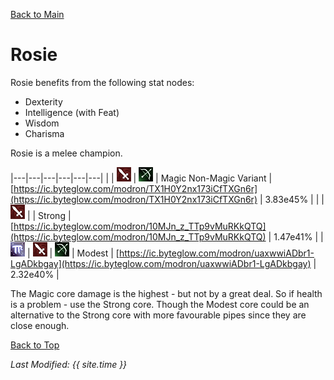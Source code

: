 [Back to Main](index.md)

# Rosie

Rosie benefits from the following stat nodes:
* Dexterity
* Intelligence (with Feat)
* Wisdom
* Charisma

Rosie is a melee champion.

|---|---|---|---|---|---|
|   | ![Melee Icon](images\melee.png) | ![Ranged Icon](images\ranged.png) | Magic Non-Magic Variant | [https://ic.byteglow.com/modron/TX1H0Y2nx173iCfTXGn6r](https://ic.byteglow.com/modron/TX1H0Y2nx173iCfTXGn6r) | 3.83e45% |
|   | ![Melee Icon](images\melee.png) |   | Strong  | [https://ic.byteglow.com/modron/10MJn_z_TTp9vMuRKkQTQ](https://ic.byteglow.com/modron/10MJn_z_TTp9vMuRKkQTQ) | 1.47e41% |
| ![Magic Icon](images\magic.png) | ![Melee Icon](images\melee.png) | ![Ranged Icon](images\ranged.png) | Modest  | [https://ic.byteglow.com/modron/uaxwwiADbr1-LgADkbgay](https://ic.byteglow.com/modron/uaxwwiADbr1-LgADkbgay) | 2.32e40% |

The Magic core damage is the highest - but not by a great deal. So if health is a problem - use the Strong core. Though the Modest core could be an alternative to the Strong core with more favourable pipes since they are close enough.

[Back to Top](#top)

*Last Modified: {{ site.time }}*